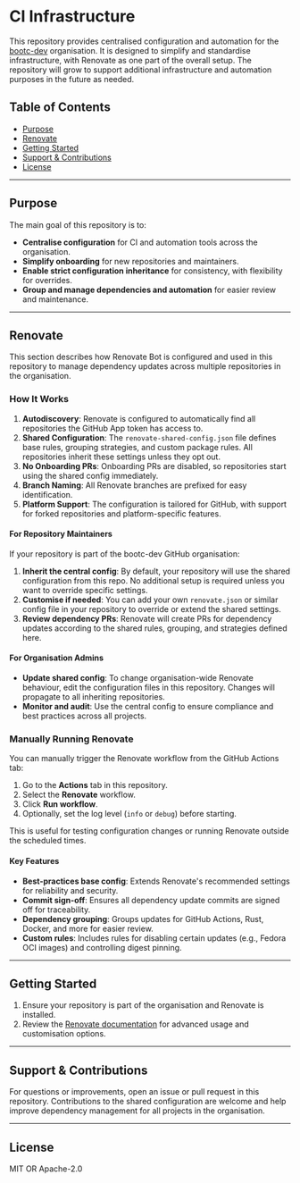 # CI Infrastructure

This repository provides centralised configuration and automation for the [bootc-dev](https://github.com/bootc-dev) organisation. It is designed to simplify and standardise infrastructure, with Renovate as one part of the overall setup. The repository will grow to support additional infrastructure and automation purposes in the future as needed.


## Table of Contents

- [Purpose](#purpose)
- [Renovate](#renovate)
- [Getting Started](#getting-started)
- [Support & Contributions](#support--contributions)
- [License](#license)

---

## Purpose

The main goal of this repository is to:

- **Centralise configuration** for CI and automation tools across the organisation.
- **Simplify onboarding** for new repositories and maintainers.
- **Enable strict configuration inheritance** for consistency, with flexibility for overrides.
- **Group and manage dependencies and automation** for easier review and maintenance.

---


## Renovate

This section describes how Renovate Bot is configured and used in this repository to manage dependency updates across multiple repositories in the organisation.

### How It Works

1. **Autodiscovery**: Renovate is configured to automatically find all repositories the GitHub App token has access to.
1. **Shared Configuration**: The `renovate-shared-config.json` file defines base rules, grouping strategies, and custom package rules. All repositories inherit these settings unless they opt out.
1. **No Onboarding PRs**: Onboarding PRs are disabled, so repositories start using the shared config immediately.
1. **Branch Naming**: All Renovate branches are prefixed for easy identification.
1. **Platform Support**: The configuration is tailored for GitHub, with support for forked repositories and platform-specific features.

#### For Repository Maintainers

If your repository is part of the bootc-dev GitHub organisation:

1. **Inherit the central config**: By default, your repository will use the shared configuration from this repo. No additional setup is required unless you want to override specific settings.
1. **Customise if needed**: You can add your own `renovate.json` or similar config file in your repository to override or extend the shared settings.
1. **Review dependency PRs**: Renovate will create PRs for dependency updates according to the shared rules, grouping, and strategies defined here.

#### For Organisation Admins

- **Update shared config**: To change organisation-wide Renovate behaviour, edit the configuration files in this repository. Changes will propagate to all inheriting repositories.
- **Monitor and audit**: Use the central config to ensure compliance and best practices across all projects.

### Manually Running Renovate

You can manually trigger the Renovate workflow from the GitHub Actions tab:

1. Go to the **Actions** tab in this repository.
2. Select the **Renovate** workflow.
3. Click **Run workflow**.
4. Optionally, set the log level (`info` or `debug`) before starting.

This is useful for testing configuration changes or running Renovate outside the scheduled times.

#### Key Features

- **Best-practices base config**: Extends Renovate's recommended settings for reliability and security.
- **Commit sign-off**: Ensures all dependency update commits are signed off for traceability.
- **Dependency grouping**: Groups updates for GitHub Actions, Rust, Docker, and more for easier review.
- **Custom rules**: Includes rules for disabling certain updates (e.g., Fedora OCI images) and controlling digest pinning.

---

## Getting Started

1. Ensure your repository is part of the organisation and Renovate is installed.
1. Review the [Renovate documentation](https://docs.renovatebot.com/) for advanced usage and customisation options.

---

## Support & Contributions

For questions or improvements, open an issue or pull request in this repository. Contributions to the shared configuration are welcome and help improve dependency management for all projects in the organisation.

---

## License

MIT OR Apache-2.0
